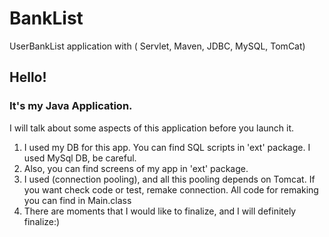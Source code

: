 # BankList
UserBankList application with ( Servlet, Maven, JDBC, MySQL, TomCat)
## Hello! 
### It's my Java Application.
I will talk about some aspects of this application before you launch it.
1. I used my DB for this app. You can find SQL scripts in 'ext' package. I used MySql DB, be careful.
2. Also, you can find screens of my app in 'ext' package.
3. I used (connection pooling), and all this pooling depends on Tomcat. If you want check code or test, remake connection. All code for remaking you can find in Main.class
4. There are moments that I would like to finalize, and I will definitely finalize:)
